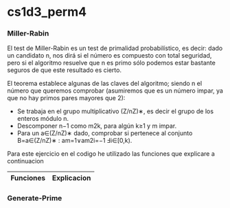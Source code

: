 # cs1d3_perm4

### Miller-Rabin 

El test de Miller-Rabin es un test de primalidad probabilístico, es decir: dado un candidato n, nos dirá si el número es compuesto con total seguridad, pero si el algoritmo resuelve que n es primo sólo podemos estar bastante seguros de que este resultado es cierto.

El teorema establece algunas de las claves del algoritmo; siendo n el número que queremos comprobar (asumiremos que es un número impar, ya que no hay primos pares mayores que 2):
* Se trabaja en el grupo multiplicativo (Z/nZ)∗, es decir el grupo de los enteros módulo n.
* Descomponer n−1 como m2k, para algún k≥1 y m impar.
* Para un a∈(Z/nZ)∗ dado, comprobar si pertenece al conjunto B=a∈(Z/nZ)∗ : am=1∨am2i=−1 Ⅎi∈[0,k).

Para este ejercicio en el codigo he utilizado las funciones que explicare a continuacion

| Funciones | Explicacion |
| ---------- | ------------ |


### Generate-Prime
